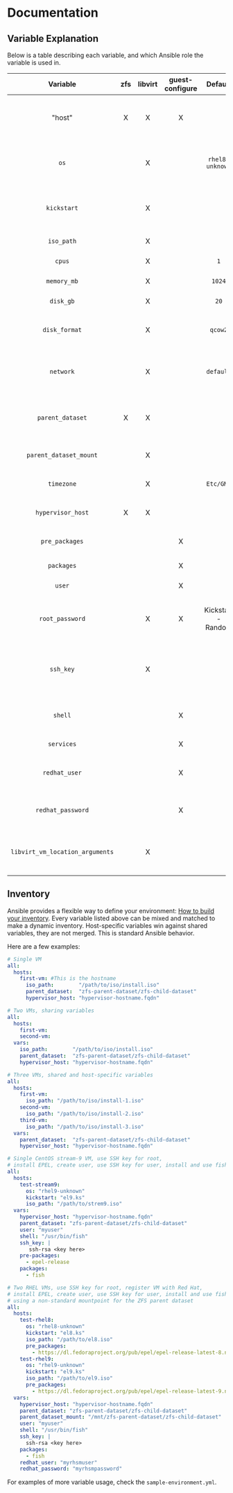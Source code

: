 # Documentation

## Variable Explanation

Below is a table describing each variable, and which Ansible role the variable is used in.

| Variable                   | zfs | libvirt | guest-configure | Default             | Required | Description |
| :------:                   | :-: | :-----: |:--------------: | :----------------:  | :------: | -----------
| "host"                     |  X  |    X    |       X         |                     |     X    | Hostname for the VM to be created, name for the child dataset to be created, and used to connect and configure the guest |
| ```os```                   |     |    X    |                 | ```rhel8-unknown``` |          | Libvirt needs this to determine what hardware to use, list of all options can be found with ```#virt-install --osinfo list``` on your hypervisor |
| ```kickstart```            |     |    X    |                 |                     |          | Kickstart file for the new VM, files are located in roles/libvirt/templates/kickstart, not defining this will result in a manual install |
| ```iso_path```             |     |    X    |                 |                     |     X    | Path on hypervisor to ISO for virt-installer to use |
| ```cpus```                 |     |    X    |                 | ```1```             |          | Amount of CPU's for the new VM |
| ```memory_mb```            |     |    X    |                 | ```1024```          |          | Amount of RAM (in MB) for the new VM |
| ```disk_gb```              |     |    X    |                 | ```20```            |          | Amount of disk (in GB) for the new VM |
| ```disk_format```          |     |    X    |                 | ```qcow2```         |          | Image format for disk on new VM, recommended to use ```raw``` on ZFS (with compression) or ```qcow2``` otherwise |
| ```network```              |     |    X    |                 | ```default```       |          | Name of the network device (usually a bridge) on the hypervisor to attach to new VM, not defining this will use the ```default``` device |
| ```parent_dataset```       |  X  |    X    |                 |                     |     X    | Parent ZFS dataset, child dataset for the VM will be created here - virt-install will also use this path for the new VM's installation |
| ```parent_dataset_mount``` |     |    X    |                 |                     |          | Mountpoint for the parent ZFS dataset - this is used only for virt-install |
| ```timezone```             |     |    X    |                 | ```Etc/GMT```       |          | Sets the timezone in Kickstart, does nothing for non-Kickstart installs |
| ```hypervisor_host```      |  X  |    X    |                 |                     |     X    | This is the host, either FQDN - IP - or "localhost", where ZFS and libvirt is running |
| ```pre_packages```         |     |         |       X         |                     |          | **List** of packages to be installed **first**, before the rest of the packages, on the new VM |
| ```packages```             |     |         |       X         |                     |          | **List** of packages to be installed on the new VM |
| ```user```                 |     |         |       X         |                     |          | User to be created on the new VM |
| ```root_password```        |     |    X    |       X         | Kickstart - Random  |          | Sets root password in Kickstart (uses random if not specified), can be used to communicate with new VM if no SSH key is defined |
| ```ssh_key```              |     |    X    |                 |                     |          | This key is put into the Kickstart template for the root user and the regular user (if defined) - if not defined, PermitRootLogin is used in Kickstart |
| ```shell```                |     |         |       X         |                     |          | Set new user's shell to this shell, does not change the root user shell - does nothing if no regular user defined |
| ```services```             |     |         |       X         |                     |          | Services to enable on the new VM
| ```redhat_user```          |     |         |       X         |                     |          | Username to register new VM with Red Hat Subscription Manager, will also be used to un-register on VM deletion |
| ```redhat_password```      |     |         |       X         |                     |          | Password to register new VM with Red Hat Subscription Manager, will also be used to un-register on VM deletion |
| ```libvirt_vm_location_arguments``` | | X | | | | This is a temporary workaround for Fedora ISOs, the path to the Kernel is missing from the ISO and can be defined here if necessary |

## Inventory
Ansible provides a flexible way to define your environment: [How to build your inventory](https://docs.ansible.com/ansible/latest/inventory_guide/intro_inventory.html).
Every variable listed above can be mixed and matched to make a dynamic inventory. Host-specific variables win against shared variables, they are not merged. This is standard Ansible behavior.

Here are a few examples:

```yaml
# Single VM
all:
  hosts:
    first-vm: #This is the hostname
      iso_path:        "/path/to/iso/install.iso"
      parent_dataset:  "zfs-parent-dataset/zfs-child-dataset"
      hypervisor_host: "hypervisor-hostname.fqdn"
```

```yaml
# Two VMs, sharing variables
all:
  hosts:
    first-vm:
    second-vm:
  vars:
    iso_path:        "/path/to/iso/install.iso"
    parent_dataset:  "zfs-parent-dataset/zfs-child-dataset"
    hypervisor_host: "hypervisor-hostname.fqdn"
```

```yaml
# Three VMs, shared and host-specific variables
all:
  hosts:
    first-vm:
      iso_path: "/path/to/iso/install-1.iso"
    second-vm:
      iso_path: "/path/to/iso/install-2.iso"
    third-vm:
      iso_path: "/path/to/iso/install-3.iso"
  vars:
    parent_dataset:  "zfs-parent-dataset/zfs-child-dataset"
    hypervisor_host: "hypervisor-hostname.fqdn"
```

```yaml
# Single CentOS stream-9 VM, use SSH key for root,
# install EPEL, create user, use SSH key for user, install and use fish shell for user
all:
  hosts:
    test-stream9:
      os: "rhel9-unknown"
      kickstart: "el9.ks"
      iso_path: "/path/to/strem9.iso"
  vars:
    hypervisor_host: "hypervisor-hostname.fqdn"
    parent_dataset: "zfs-parent-dataset/zfs-child-dataset"
    user: "myuser"
    shell: "/usr/bin/fish"
    ssh_key: |
       ssh-rsa <key here>
    pre-packages:
      - epel-release
    packages:
      - fish
```

```yaml
# Two RHEL VMs, use SSH key for root, register VM with Red Hat,
# install EPEL, create user, use SSH key for user, install and use fish shell for user
# using a non-standard mountpoint for the ZFS parent dataset
all:
  hosts:
    test-rhel8:
      os: "rhel8-unknown"
      kickstart: "el8.ks"
      iso_path: "/path/to/el8.iso"
      pre_packages:
        - https://dl.fedoraproject.org/pub/epel/epel-release-latest-8.noarch.rpm
    test-rhel9:
      os: "rhel9-unknown"
      kickstart: "el9.ks"
      iso_path: "/path/to/el9.iso"
      pre_packages:
        - https://dl.fedoraproject.org/pub/epel/epel-release-latest-9.noarch.rpm
  vars:
    hypervisor_host: "hypervisor-hostname.fqdn"
    parent_dataset: "zfs-parent-dataset/zfs-child-dataset"
    parent_dataset_mount: "/mnt/zfs-parent-dataset/zfs-child-dataset"
    user: "myuser"
    shell: "/usr/bin/fish"
    ssh_key: |
      ssh-rsa <key here>
    packages:
      - fish
    redhat_user: "myrhsmuser"
    redhat_password: "myrhsmpassword"
```


For examples of more variable usage, check the ```sample-environment.yml```.
